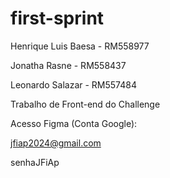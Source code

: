 # first-sprint

Henrique Luis Baesa - RM558977

Jonatha Rasne - RM558437

Leonardo Salazar - RM557484

Trabalho de Front-end do Challenge

Acesso Figma (Conta Google):

jfiap2024@gmail.com

senhaJFiAp
